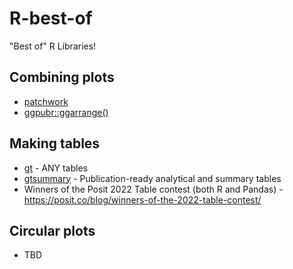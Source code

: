 # R-best-of
"Best of" R Libraries!

## Combining plots
* [patchwork](https://patchwork.data-imaginist.com/)
* [ggpubr::ggarrange()](https://rpkgs.datanovia.com/ggpubr/reference/ggarrange.html)

## Making tables
* [gt](https://gt.rstudio.com/) - ANY tables
* [gtsummary](https://www.danieldsjoberg.com/gtsummary/) - Publication-ready analytical and summary tables
* Winners of the Posit 2022 Table contest (both R and Pandas) - https://posit.co/blog/winners-of-the-2022-table-contest/

## Circular plots
* TBD
